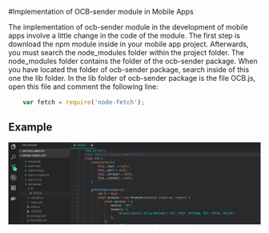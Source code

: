 #Implementation of OCB-sender module in Mobile Apps

The implementation of ocb-sender module in the development of mobile apps involve a little change in the code of the module. The first step is download the npm module inside in your mobile app project. Afterwards, you must search the node_modules folder within the project folder. The node_modules folder contains the folder of the ocb-sender package. When you have located the folder of ocb-sender package, search inside of this one the lib folder. In the lib folder of ocb-sender package is the file OCB.js, open this file and comment the following line:

```js
    var fetch = require('node-fetch');
```

## Example

![OCB-sender usage in Mobile Apps](../../images/ocb-senderUsageMA.png)












